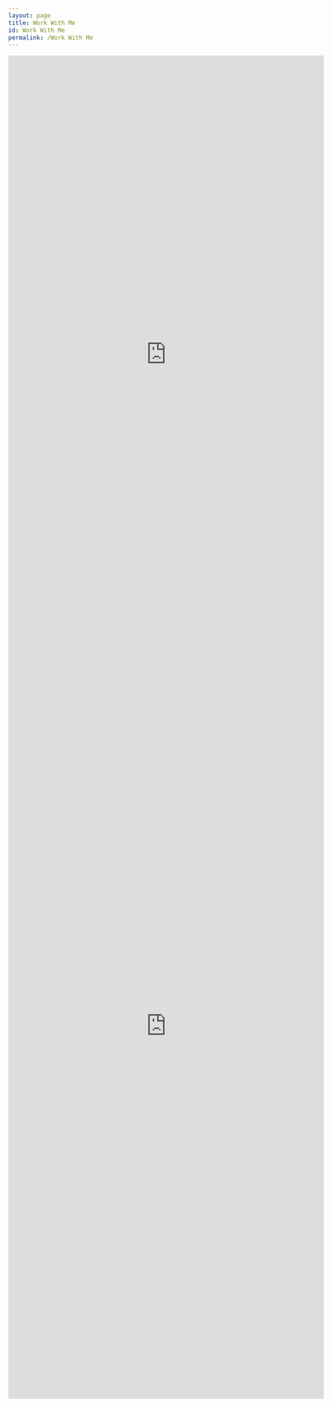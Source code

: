 ```yaml
---
layout: page
title: Work With Me
id: Work With Me
permalink: /Work With Me
---
```

<iframe src="https://docs.google.com/forms/d/e/1FAIpQLSfw0GpUdgW_HeJb1c5iPpzkuGoVtxldrH8pP7TJS5R_CFiOnA/viewform?embedded=true" width="640" height="1212" frameborder="0" marginheight="0" marginwidth="0">Loading…</iframe>

<iframe src="https://docs.google.com/forms/d/e/1FAIpQLSfw0GpUdgW_HeJb1c5iPpzkuGoVtxldrH8pP7TJS5R_CFiOnA/viewform?embedded=true" width="640" height="1512" frameborder="0" marginheight="0" marginwidth="0">Loading…</iframe>
